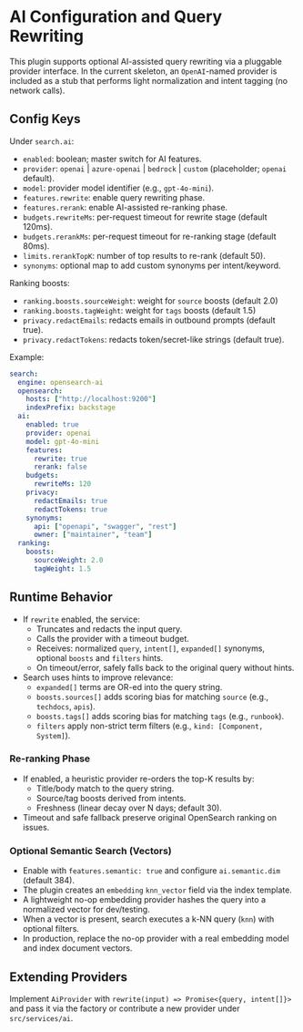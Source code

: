 # AI Configuration and Query Rewriting

This plugin supports optional AI-assisted query rewriting via a pluggable provider interface. In the current skeleton, an `OpenAI`-named provider is included as a stub that performs light normalization and intent tagging (no network calls).

## Config Keys

Under `search.ai`:
- `enabled`: boolean; master switch for AI features.
- `provider`: `openai` | `azure-openai` | `bedrock` | `custom` (placeholder; `openai` default).
- `model`: provider model identifier (e.g., `gpt-4o-mini`).
- `features.rewrite`: enable query rewriting phase.
- `features.rerank`: enable AI-assisted re-ranking phase.
- `budgets.rewriteMs`: per-request timeout for rewrite stage (default 120ms).
- `budgets.rerankMs`: per-request timeout for re-ranking stage (default 80ms).
- `limits.rerankTopK`: number of top results to re-rank (default 50).
- `synonyms`: optional map to add custom synonyms per intent/keyword.

Ranking boosts:
- `ranking.boosts.sourceWeight`: weight for `source` boosts (default 2.0)
- `ranking.boosts.tagWeight`: weight for `tags` boosts (default 1.5)
- `privacy.redactEmails`: redacts emails in outbound prompts (default true).
- `privacy.redactTokens`: redacts token/secret-like strings (default true).

Example:

```yaml
search:
  engine: opensearch-ai
  opensearch:
    hosts: ["http://localhost:9200"]
    indexPrefix: backstage
  ai:
    enabled: true
    provider: openai
    model: gpt-4o-mini
    features:
      rewrite: true
      rerank: false
    budgets:
      rewriteMs: 120
    privacy:
      redactEmails: true
      redactTokens: true
    synonyms:
      api: ["openapi", "swagger", "rest"]
      owner: ["maintainer", "team"]
  ranking:
    boosts:
      sourceWeight: 2.0
      tagWeight: 1.5
```

## Runtime Behavior
- If `rewrite` enabled, the service:
  - Truncates and redacts the input query.
  - Calls the provider with a timeout budget.
  - Receives: normalized `query`, `intent[]`, `expanded[]` synonyms, optional `boosts` and `filters` hints.
  - On timeout/error, safely falls back to the original query without hints.
- Search uses hints to improve relevance:
  - `expanded[]` terms are OR-ed into the query string.
  - `boosts.sources[]` adds scoring bias for matching `source` (e.g., `techdocs`, `apis`).
  - `boosts.tags[]` adds scoring bias for matching `tags` (e.g., `runbook`).
  - `filters` apply non-strict term filters (e.g., `kind: [Component, System]`).

### Re-ranking Phase
- If enabled, a heuristic provider re-orders the top-K results by:
  - Title/body match to the query string.
  - Source/tag boosts derived from intents.
  - Freshness (linear decay over N days; default 30).
- Timeout and safe fallback preserve original OpenSearch ranking on issues.

### Optional Semantic Search (Vectors)
- Enable with `features.semantic: true` and configure `ai.semantic.dim` (default 384).
- The plugin creates an `embedding` `knn_vector` field via the index template.
- A lightweight no-op embedding provider hashes the query into a normalized vector for dev/testing.
- When a vector is present, search executes a k-NN query (`knn`) with optional filters.
- In production, replace the no-op provider with a real embedding model and index document vectors.

## Extending Providers
Implement `AiProvider` with `rewrite(input) => Promise<{query, intent[]}>` and pass it via the factory or contribute a new provider under `src/services/ai`.
